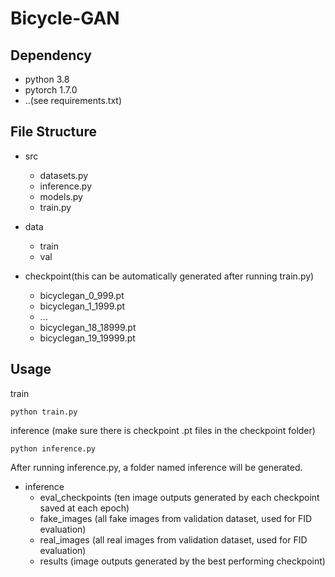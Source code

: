 # Bicycle-GAN

## Dependency

* python 3.8
* pytorch 1.7.0
* ..(see requirements.txt)

## File Structure

* src
  - datasets.py
  - inference.py
  - models.py
  - train.py

* data
  - train
  - val

* checkpoint(this can be automatically generated after running train.py)
  - bicyclegan_0_999.pt
  - bicyclegan_1_1999.pt
  - ...
  - bicyclegan_18_18999.pt
  - bicyclegan_19_19999.pt

## Usage

train
```
python train.py
```
inference (make sure there is checkpoint .pt files in the checkpoint folder)
```
python inference.py
```
After running inference.py, a folder named inference will be generated. 
* inference
  - eval_checkpoints (ten image outputs generated by each checkpoint saved at each epoch)
  - fake_images (all fake images from validation dataset, used for FID evaluation)
  - real_images (all real images from validation dataset, used for FID evaluation)
  - results (image outputs generated by the best performing checkpoint)

